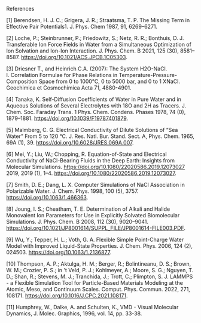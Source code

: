 References

[1] Berendsen, H. J. C.; Grigera, J. R.; Straatsma, T. P. The Missing Term in Effective Pair Potentials1. J. Phys. Chem 1987, 91, 6269–6271.

[2] Loche, P.; Steinbrunner, P.; Friedowitz, S.; Netz, R. R.; Bonthuis, D. J. Transferable Ion Force Fields in Water from a Simultaneous Optimization of Ion Solvation and Ion-Ion Interaction. J. Phys. Chem. B 2021, 125 (30), 8581–8587. https://doi.org/10.1021/ACS.JPCB.1C05303.

[3] Driesner T., and Heinrich C.A. (2007): The System H2O-NaCl. I. Correlation Formulae for Phase Relations in Temperature-​Pressure-Composition Space from 0 to 1000°C, 0 to 5000 bar, and 0 to 1 XNaCl. Geochimica et Cosmochimica Acta 71, 4880-4901.

[4] Tanaka, K. Self-Diffusion Coefficients of Water in Pure Water and in Aqueous Solutions of Several Electrolytes with 18O and 2H as Tracers. J. Chem. Soc. Faraday Trans. 1 Phys. Chem. Condens. Phases 1978, 74 (0), 1879–1881. https://doi.org/10.1039/F19787401879.

[5] Malmberg, C. G. Electrical Conductivity of Dilute Solutions of “Sea Water” From 5 to 120 °C. J. Res. Natl. Bur. Stand. Sect. A, Phys. Chem. 1965, 69A (1), 39. https://doi.org/10.6028/JRES.069A.007.
 
[6] Mei, Y.; Liu, W.; Chopping, R. Equation-of-State and Electrical Conductivity of NaCl-Bearing Fluids in the Deep Earth: Insights from Molecular Simulations. https://doi.org/10.1080/22020586.2019.12073027 2019, 2019 (1), 1–4. https://doi.org/10.1080/22020586.2019.12073027.

[7]  Smith, D. E.; Dang, L. X. Computer Simulations of NaCl Association in Polarizable Water. J. Chem. Phys. 1998, 100 (5), 3757. https://doi.org/10.1063/1.466363.

[8] Joung, I. S.; Cheatham, T. E. Determination of Alkali and Halide Monovalent Ion Parameters for Use in Explicitly Solvated Biomolecular Simulations. J. Phys. Chem. B 2008, 112 (30), 9020–9041. https://doi.org/10.1021/JP8001614/SUPPL_FILE/JP8001614-FILE003.PDF.

[9] Wu, Y.; Tepper, H. L.; Voth, G. A. Flexible Simple Point-Charge Water Model with Improved Liquid-State Properties. J. Chem. Phys. 2006, 124 (2), 024503. https://doi.org/10.1063/1.2136877.

[10] Thompson, A. P.; Aktulga, H. M.; Berger, R.; Bolintineanu, D. S.; Brown, W. M.; Crozier, P. S.; in ’t Veld, P. J.; Kohlmeyer, A.; Moore, S. G.; Nguyen, T. D.; Shan, R.; Stevens, M. J.; Tranchida, J.; Trott, C.; Plimpton, S. J. LAMMPS - a Flexible Simulation Tool for Particle-Based Materials Modeling at the Atomic, Meso, and Continuum Scales. Comput. Phys. Commun. 2022, 271, 108171. https://doi.org/10.1016/J.CPC.2021.108171.

[11] Humphrey, W., Dalke, A. and Schulten, K., VMD - Visual Molecular Dynamics, J. Molec. Graphics, 1996, vol. 14, pp. 33-38.
